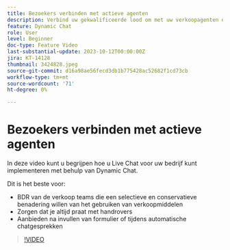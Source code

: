 ```yaml
---
title: Bezoekers verbinden met actieve agenten
description: Verbind uw gekwalificeerde lood om met uw verkoopagenten onmiddellijk in dienst te nemen.
feature: Dynamic Chat
role: User
level: Beginner
doc-type: Feature Video
last-substantial-update: 2023-10-12T00:00:00Z
jira: KT-14128
thumbnail: 3424828.jpeg
source-git-commit: d16a98ae56fecd3db1b775428ac52682f1cd73cb
workflow-type: tm+mt
source-wordcount: '71'
ht-degree: 0%

---
```



# Bezoekers verbinden met actieve agenten

In deze video kunt u begrijpen hoe u Live Chat voor uw bedrijf kunt implementeren met behulp van Dynamic Chat.

Dit is het beste voor:

* BDR van de verkoop teams die een selectieve en conservatieve benadering willen van het gebruiken van verkoopmiddelen
* Zorgen dat je altijd praat met handrovers
* Aanbieden na invullen van formulier of tijdens automatische chatgesprekken

>[!VIDEO](https://video.tv.adobe.com/v/3452064/?learn=on&captions=dut)

